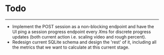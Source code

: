 # Todo

---

- Implement the POST session as a non-blocking endpoint and have the UI ping a session progress endpoint every *X*ms
for discrete progress updates (both current action i.e. scaling video and rough percent).
- Redesign current SQLite schema and design the 'rest' of it, including all the metrics that we want to calculate
at this current stage.